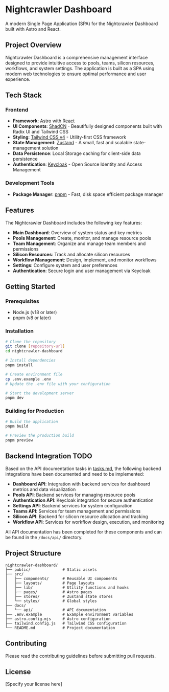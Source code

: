 # Nightcrawler Dashboard

A modern Single Page Application (SPA) for the Nightcrawler Dashboard built with Astro and React.

## Project Overview

Nightcrawler Dashboard is a comprehensive management interface designed to provide intuitive access to pools, teams, silicon resources, workflows, and system settings. The application is built as a SPA using modern web technologies to ensure optimal performance and user experience.

## Tech Stack

### Frontend
- **Framework**: [Astro](https://astro.build/) with [React](https://reactjs.org/)
- **UI Components**: [ShadCN](https://ui.shadcn.com/) - Beautifully designed components built with Radix UI and Tailwind CSS
- **Styling**: [Tailwind CSS v4](https://tailwindcss.com/) - Utility-first CSS framework
- **State Management**: [Zustand](https://github.com/pmndrs/zustand) - A small, fast and scalable state-management solution
- **Data Persistence**: Local Storage caching for client-side data persistence
- **Authentication**: [Keycloak](https://www.keycloak.org/) - Open Source Identity and Access Management

### Development Tools
- **Package Manager**: [pnpm](https://pnpm.io/) - Fast, disk space efficient package manager

## Features

The Nightcrawler Dashboard includes the following key features:

- **Main Dashboard**: Overview of system status and key metrics
- **Pools Management**: Create, monitor, and manage resource pools
- **Team Management**: Organize and manage team members and permissions
- **Silicon Resources**: Track and allocate silicon resources
- **Workflow Management**: Design, implement, and monitor workflows
- **Settings**: Configure system and user preferences
- **Authentication**: Secure login and user management via Keycloak

## Getting Started

### Prerequisites

- Node.js (v18 or later)
- pnpm (v8 or later)

### Installation

```bash
# Clone the repository
git clone [repository-url]
cd nightcrawler-dashboard

# Install dependencies
pnpm install

# Create environment file
cp .env.example .env
# Update the .env file with your configuration

# Start the development server
pnpm dev
```

### Building for Production

```bash
# Build the application
pnpm build

# Preview the production build
pnpm preview
```

## Backend Integration TODO

Based on the API documentation tasks in [tasks.md](/tasks.md), the following backend integrations have been documented and need to be implemented:

- **Dashboard API**: Integration with backend services for dashboard metrics and data visualization
- **Pools API**: Backend services for managing resource pools
- **Authentication API**: Keycloak integration for secure authentication
- **Settings API**: Backend services for system configuration
- **Teams API**: Services for team management and permissions
- **Silicon API**: Backend for silicon resource allocation and tracking
- **Workflow API**: Services for workflow design, execution, and monitoring

All API documentation has been completed for these components and can be found in the `/docs/api/` directory.

## Project Structure

```
nightcrawler-dashboard/
├── public/              # Static assets
├── src/
│   ├── components/      # Reusable UI components
│   ├── layouts/         # Page layouts
│   ├── lib/             # Utility functions and hooks
│   ├── pages/           # Astro pages
│   ├── stores/          # Zustand state stores
│   └── styles/          # Global styles
├── docs/
│   └── api/             # API documentation
├── .env.example         # Example environment variables
├── astro.config.mjs     # Astro configuration
├── tailwind.config.js   # Tailwind CSS configuration
└── README.md            # Project documentation
```

## Contributing

Please read the contributing guidelines before submitting pull requests.

## License

[Specify your license here]
